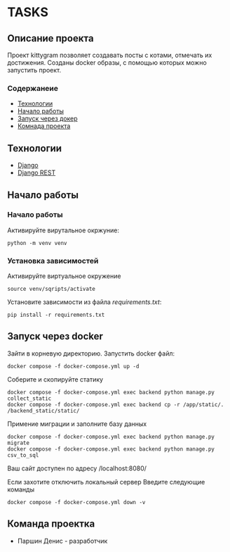 # TASKS
## Описание проекта
Проект kittygram позволяет создавать посты с котами, отмечать их достижения. Созданы docker образы, с помощью которых можно запустить проект.
### Содержанеие

- [Технологии](#tech)
- [Начало работы](#begining)
- [Запуск через докер](#docker)
- [Комнада проекта](#team)

## <a name="tech">Технологии</a>

- [Django](https://www.djangoproject.com/)
- [Django REST](https://www.django-rest-framework.org/)

## <a name="begining">Начало работы</a>

### Начало работы

Активируйте вирутальное окржуние:

```
python -m venv venv
```

### Установка зависимостей

Активируйте виртуальное окружение

```
source venv/sqripts/activate
```

Установите зависимости из файла *requirements.txt*:

```
pip install -r requirements.txt
```

## <a name="docker">Запуск через docker</a>

Зайти в корневую директорию. 
Запустить docker файл:

```
docker compose -f docker-compose.yml up -d
```

Соберите и скопируйте статику

```
docker compose -f docker-compose.yml exec backend python manage.py collect_static
docker compose -f docker-compose.yml exec backend cp -r /app/static/. /backend_static/static/ 
```

Примение миграции и заполните базу данных

```
docker compose -f docker-compose.yml exec backend python manage.py migrate
docker compose -f docker-compose.yml exec backend python manage.py csv_to_sql
```

Ваш сайт доступен по адресу /localhost:8080/

Если захотите отключить локальный сервер
Введите следующие команды

```
docker compose -f docker-compose.yml down -v
```

## <a name="team">Команда проектка</a>

- Паршин Денис - разработчик
